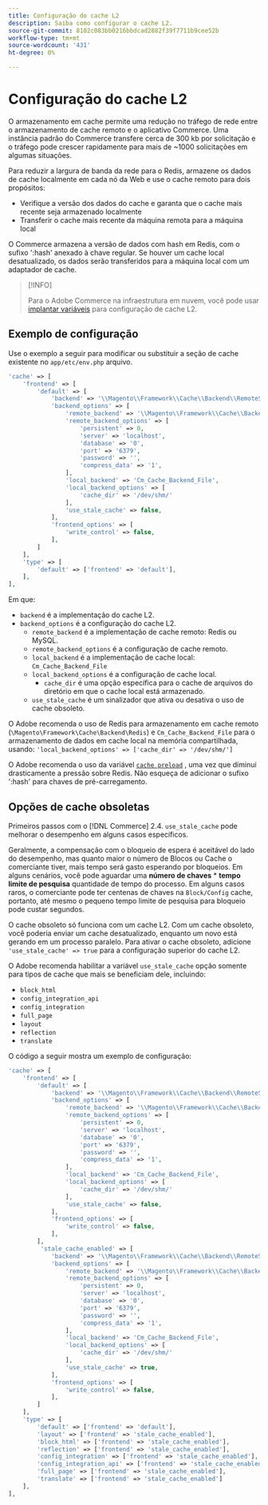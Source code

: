 ```yaml
---
title: Configuração do cache L2
description: Saiba como configurar o cache L2.
source-git-commit: 8102c083bb0216bbdcad2882f39f7711b9cee52b
workflow-type: tm+mt
source-wordcount: '431'
ht-degree: 0%

---
```


# Configuração do cache L2

O armazenamento em cache permite uma redução no tráfego de rede entre o armazenamento de cache remoto e o aplicativo Commerce. Uma instância padrão do Commerce transfere cerca de 300 kb por solicitação e o tráfego pode crescer rapidamente para mais de ~1000 solicitações em algumas situações.

Para reduzir a largura de banda da rede para o Redis, armazene os dados de cache localmente em cada nó da Web e use o cache remoto para dois propósitos:

- Verifique a versão dos dados do cache e garanta que o cache mais recente seja armazenado localmente
- Transferir o cache mais recente da máquina remota para a máquina local

O Commerce armazena a versão de dados com hash em Redis, com o sufixo &#39;:hash&#39; anexado à chave regular. Se houver um cache local desatualizado, os dados serão transferidos para a máquina local com um adaptador de cache.

>[!INFO]
>
>Para o Adobe Commerce na infraestrutura em nuvem, você pode usar [implantar variáveis](https://experienceleague.adobe.com/docs/commerce-cloud-service/user-guide/configure/env/stage/variables-deploy.html#redis_backend) para configuração de cache L2.

## Exemplo de configuração

Use o exemplo a seguir para modificar ou substituir a seção de cache existente no `app/etc/env.php` arquivo.

```php
'cache' => [
    'frontend' => [
        'default' => [
            'backend' => '\\Magento\\Framework\\Cache\\Backend\\RemoteSynchronizedCache',
            'backend_options' => [
                'remote_backend' => '\\Magento\\Framework\\Cache\\Backend\\Redis',
                'remote_backend_options' => [
                    'persistent' => 0,
                    'server' => 'localhost',
                    'database' => '0',
                    'port' => '6379',
                    'password' => '',
                    'compress_data' => '1',
                ],
                'local_backend' => 'Cm_Cache_Backend_File',
                'local_backend_options' => [
                    'cache_dir' => '/dev/shm/'
                ],
                'use_stale_cache' => false,
            ],
            'frontend_options' => [
                'write_control' => false,
            ],
        ]
    ],
    'type' => [
        'default' => ['frontend' => 'default'],
    ],
],
```

Em que:

- `backend` é a implementação do cache L2.
- `backend_options` é a configuração do cache L2.
   - `remote_backend` é a implementação de cache remoto: Redis ou MySQL.
   - `remote_backend_options` é a configuração de cache remoto.
   - `local_backend` é a implementação de cache local: `Cm_Cache_Backend_File`
   - `local_backend_options` é a configuração de cache local.
      - `cache_dir` é uma opção específica para o cache de arquivos do diretório em que o cache local está armazenado.
   - `use_stale_cache` é um sinalizador que ativa ou desativa o uso de cache obsoleto.

O Adobe recomenda o uso de Redis para armazenamento em cache remoto (`\Magento\Framework\Cache\Backend\Redis`) e `Cm_Cache_Backend_File` para o armazenamento de dados em cache local na memória compartilhada, usando: `'local_backend_options' => ['cache_dir' => '/dev/shm/']`

O Adobe recomenda o uso da variável [`cache preload`](redis-pg-cache.md#redis-preload-feature) , uma vez que diminui drasticamente a pressão sobre Redis. Não esqueça de adicionar o sufixo &#39;:hash&#39; para chaves de pré-carregamento.

## Opções de cache obsoletas

Primeiros passos com o [!DNL Commerce] 2.4. `use_stale_cache` pode melhorar o desempenho em alguns casos específicos.

Geralmente, a compensação com o bloqueio de espera é aceitável do lado do desempenho, mas quanto maior o número de Blocos ou Cache o comerciante tiver, mais tempo será gasto esperando por bloqueios. Em alguns cenários, você pode aguardar uma **número de chaves** \* **tempo limite de pesquisa** quantidade de tempo do processo. Em alguns casos raros, o comerciante pode ter centenas de chaves na `Block/Config` cache, portanto, até mesmo o pequeno tempo limite de pesquisa para bloqueio pode custar segundos.

O cache obsoleto só funciona com um cache L2. Com um cache obsoleto, você poderia enviar um cache desatualizado, enquanto um novo está gerando em um processo paralelo. Para ativar o cache obsoleto, adicione `'use_stale_cache' => true` para a configuração superior do cache L2.

O Adobe recomenda habilitar a variável `use_stale_cache` opção somente para tipos de cache que mais se beneficiam dele, incluindo:

- `block_html`
- `config_integration_api`
- `config_integration`
- `full_page`
- `layout`
- `reflection`
- `translate`

O código a seguir mostra um exemplo de configuração:

```php
'cache' => [
    'frontend' => [
        'default' => [
            'backend' => '\\Magento\\Framework\\Cache\\Backend\\RemoteSynchronizedCache',
            'backend_options' => [
                'remote_backend' => '\\Magento\\Framework\\Cache\\Backend\\Redis',
                'remote_backend_options' => [
                    'persistent' => 0,
                    'server' => 'localhost',
                    'database' => '0',
                    'port' => '6379',
                    'password' => '',
                    'compress_data' => '1',
                ],
                'local_backend' => 'Cm_Cache_Backend_File',
                'local_backend_options' => [
                    'cache_dir' => '/dev/shm/'
                ],
                'use_stale_cache' => false,
            ],
            'frontend_options' => [
                'write_control' => false,
            ],
        ],
         'stale_cache_enabled' => [
            'backend' => '\\Magento\\Framework\\Cache\\Backend\\RemoteSynchronizedCache',
            'backend_options' => [
                'remote_backend' => '\\Magento\\Framework\\Cache\\Backend\\Redis',
                'remote_backend_options' => [
                    'persistent' => 0,
                    'server' => 'localhost',
                    'database' => '0',
                    'port' => '6379',
                    'password' => '',
                    'compress_data' => '1',
                ],
                'local_backend' => 'Cm_Cache_Backend_File',
                'local_backend_options' => [
                    'cache_dir' => '/dev/shm/'
                ],
                'use_stale_cache' => true,
            ],
            'frontend_options' => [
                'write_control' => false,
            ],
        ]
    ],
    'type' => [
        'default' => ['frontend' => 'default'],
        'layout' => ['frontend' => 'stale_cache_enabled'],
        'block_html' => ['frontend' => 'stale_cache_enabled'],
        'reflection' => ['frontend' => 'stale_cache_enabled'],
        'config_integration' => ['frontend' => 'stale_cache_enabled'],
        'config_integration_api' => ['frontend' => 'stale_cache_enabled'],
        'full_page' => ['frontend' => 'stale_cache_enabled'],
        'translate' => ['frontend' => 'stale_cache_enabled']
    ],
],
```
